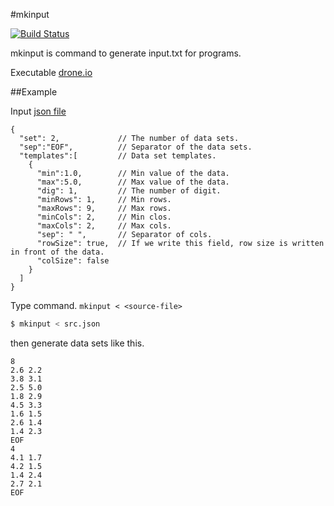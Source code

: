 #mkinput

[![Build Status](https://drone.io/github.com/Rompei/mkinput/status.png)](https://drone.io/github.com/Rompei/mkinput/latest)

mkinput is command to generate input.txt for programs.

Executable [drone.io](https://drone.io/github.com/Rompei/mkinput/files)

##Example

Input [json file](https://github.com/Rompei/mkinput/blob/master/src.json)

```
{
  "set": 2,             // The number of data sets.
  "sep":"EOF",          // Separator of the data sets.
  "templates":[         // Data set templates.
    {
      "min":1.0,        // Min value of the data.
      "max":5.0,        // Max value of the data.
      "dig": 1,         // The number of digit.
      "minRows": 1,     // Min rows.
      "maxRows": 9,     // Max rows.
      "minCols": 2,     // Min clos.
      "maxCols": 2,     // Max cols.
      "sep": " ",       // Separator of cols.
      "rowSize": true,  // If we write this field, row size is written in front of the data.
      "colSize": false
    }
  ]
}
```

Type command. `mkinput < <source-file>`

```bash
$ mkinput < src.json
```

then generate data sets like this.

```
8
2.6 2.2
3.8 3.1
2.5 5.0
1.8 2.9
4.5 3.3
1.6 1.5
2.6 1.4
1.4 2.3
EOF
4
4.1 1.7
4.2 1.5
1.4 2.4
2.7 2.1
EOF
```
